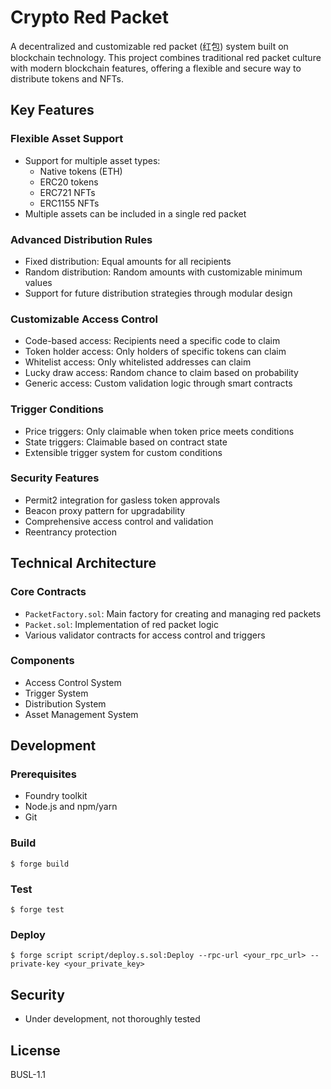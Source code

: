 # Crypto Red Packet

A decentralized and customizable red packet (红包) system built on blockchain technology. This project combines traditional red packet culture with modern blockchain features, offering a flexible and secure way to distribute tokens and NFTs.

<!-- Dapp page: https://bless3.vercel.app/, mainly developed by AI. -->

## Key Features

### Flexible Asset Support

- Support for multiple asset types:
  - Native tokens (ETH)
  - ERC20 tokens
  - ERC721 NFTs
  - ERC1155 NFTs
- Multiple assets can be included in a single red packet

### Advanced Distribution Rules

- Fixed distribution: Equal amounts for all recipients
- Random distribution: Random amounts with customizable minimum values
- Support for future distribution strategies through modular design

### Customizable Access Control

- Code-based access: Recipients need a specific code to claim
- Token holder access: Only holders of specific tokens can claim
- Whitelist access: Only whitelisted addresses can claim
- Lucky draw access: Random chance to claim based on probability
- Generic access: Custom validation logic through smart contracts

### Trigger Conditions

- Price triggers: Only claimable when token price meets conditions
- State triggers: Claimable based on contract state
- Extensible trigger system for custom conditions

### Security Features

- Permit2 integration for gasless token approvals
- Beacon proxy pattern for upgradability
- Comprehensive access control and validation
- Reentrancy protection

## Technical Architecture

### Core Contracts

- `PacketFactory.sol`: Main factory for creating and managing red packets
- `Packet.sol`: Implementation of red packet logic
- Various validator contracts for access control and triggers

### Components

- Access Control System
- Trigger System
- Distribution System
- Asset Management System

## Development

### Prerequisites

- Foundry toolkit
- Node.js and npm/yarn
- Git

### Build

```shell
$ forge build
```

### Test

```shell
$ forge test
```

### Deploy

```shell
$ forge script script/deploy.s.sol:Deploy --rpc-url <your_rpc_url> --private-key <your_private_key>
```

## Security

- Under development, not thoroughly tested

## License

BUSL-1.1
